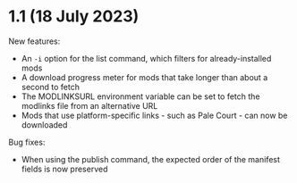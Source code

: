 # 1.1 (18 July 2023)

New features:

- An `-i` option for the list command, which filters for already-installed mods
- A download progress meter for mods that take longer than about a second to fetch
- The MODLINKSURL environment variable can be set to fetch the modlinks file from an alternative
  URL
- Mods that use platform-specific links - such as Pale Court - can now be downloaded

Bug fixes:

- When using the publish command, the expected order of the manifest fields is now preserved